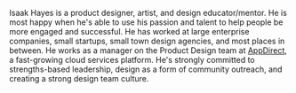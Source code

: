 Isaak Hayes is a product designer, artist, and design educator/mentor. He is 
most happy when he's able to use his passion and talent to help people be more 
engaged and successful. He has worked at large enterprise companies, small 
startups, small town design agencies, and most places in between. He works as 
a manager on the Product Design team at [AppDirect][], a fast-growing cloud 
services platform. He's strongly committed to strengths-based leadership, 
design as a form of community outreach, and creating a strong design team 
culture.

[AppDirect]: http://www.appdirect.com/
